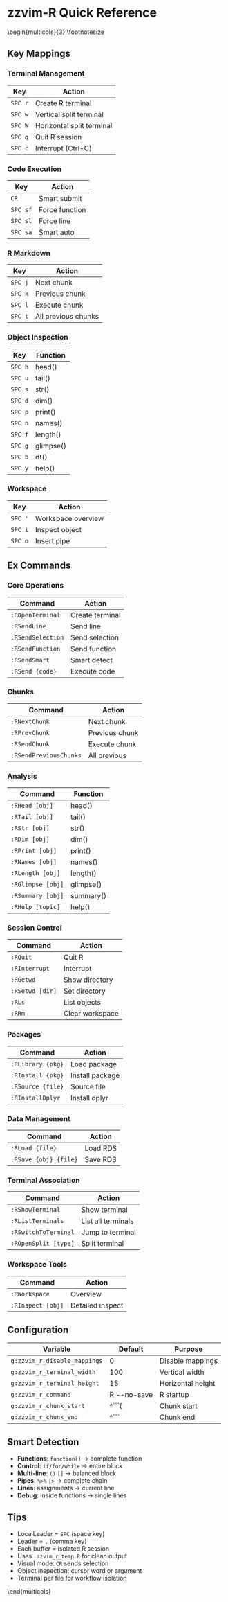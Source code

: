# zzvim-R Quick Reference

\begin{multicols}{3}
\footnotesize

## Key Mappings

### Terminal Management
| Key | Action |
|-----|--------|
| `SPC r` | Create R terminal |
| `SPC w` | Vertical split terminal |
| `SPC W` | Horizontal split terminal |
| `SPC q` | Quit R session |
| `SPC c` | Interrupt (Ctrl-C) |

### Code Execution
| Key | Action |
|-----|--------|
| `CR` | Smart submit |
| `SPC sf` | Force function |
| `SPC sl` | Force line |
| `SPC sa` | Smart auto |

### R Markdown
| Key | Action |
|-----|--------|
| `SPC j` | Next chunk |
| `SPC k` | Previous chunk |
| `SPC l` | Execute chunk |
| `SPC t` | All previous chunks |

### Object Inspection
| Key | Function |
|-----|----------|
| `SPC h` | head() |
| `SPC u` | tail() |
| `SPC s` | str() |
| `SPC d` | dim() |
| `SPC p` | print() |
| `SPC n` | names() |
| `SPC f` | length() |
| `SPC g` | glimpse() |
| `SPC b` | dt() |
| `SPC y` | help() |

### Workspace
| Key | Action |
|-----|--------|
| `SPC '` | Workspace overview |
| `SPC i` | Inspect object |
| `SPC o` | Insert pipe |

## Ex Commands

### Core Operations
| Command | Action |
|---------|--------|
| `:ROpenTerminal` | Create terminal |
| `:RSendLine` | Send line |
| `:RSendSelection` | Send selection |
| `:RSendFunction` | Send function |
| `:RSendSmart` | Smart detect |
| `:RSend {code}` | Execute code |

### Chunks
| Command | Action |
|---------|--------|
| `:RNextChunk` | Next chunk |
| `:RPrevChunk` | Previous chunk |
| `:RSendChunk` | Execute chunk |
| `:RSendPreviousChunks` | All previous |

### Analysis
| Command | Function |
|---------|----------|
| `:RHead [obj]` | head() |
| `:RTail [obj]` | tail() |
| `:RStr [obj]` | str() |
| `:RDim [obj]` | dim() |
| `:RPrint [obj]` | print() |
| `:RNames [obj]` | names() |
| `:RLength [obj]` | length() |
| `:RGlimpse [obj]` | glimpse() |
| `:RSummary [obj]` | summary() |
| `:RHelp [topic]` | help() |

### Session Control
| Command | Action |
|---------|--------|
| `:RQuit` | Quit R |
| `:RInterrupt` | Interrupt |
| `:RGetwd` | Show directory |
| `:RSetwd [dir]` | Set directory |
| `:RLs` | List objects |
| `:RRm` | Clear workspace |

### Packages
| Command | Action |
|---------|--------|
| `:RLibrary {pkg}` | Load package |
| `:RInstall {pkg}` | Install package |
| `:RSource {file}` | Source file |
| `:RInstallDplyr` | Install dplyr |

### Data Management
| Command | Action |
|---------|--------|
| `:RLoad {file}` | Load RDS |
| `:RSave {obj} {file}` | Save RDS |

### Terminal Association
| Command | Action |
|---------|--------|
| `:RShowTerminal` | Show terminal |
| `:RListTerminals` | List all terminals |
| `:RSwitchToTerminal` | Jump to terminal |
| `:ROpenSplit [type]` | Split terminal |

### Workspace Tools
| Command | Action |
|---------|--------|
| `:RWorkspace` | Overview |
| `:RInspect [obj]` | Detailed inspect |

## Configuration

| Variable | Default | Purpose |
|----------|---------|---------|
| `g:zzvim_r_disable_mappings` | 0 | Disable mappings |
| `g:zzvim_r_terminal_width` | 100 | Vertical width |
| `g:zzvim_r_terminal_height` | 15 | Horizontal height |
| `g:zzvim_r_command` | R --no-save | R startup |
| `g:zzvim_r_chunk_start` | ^```{ | Chunk start |
| `g:zzvim_r_chunk_end` | ^``` | Chunk end |

## Smart Detection

- **Functions**: `function()` → complete function
- **Control**: `if/for/while` → entire block  
- **Multi-line**: `()` `[]` → balanced block
- **Pipes**: `%>%` `|>` → complete chain
- **Lines**: assignments → current line
- **Debug**: inside functions → single lines

## Tips

- LocalLeader = `SPC` (space key)
- Leader = `,` (comma key)
- Each buffer = isolated R session
- Uses `.zzvim_r_temp.R` for clean output
- Visual mode: `CR` sends selection
- Object inspection: cursor word or argument
- Terminal per file for workflow isolation

\end{multicols}